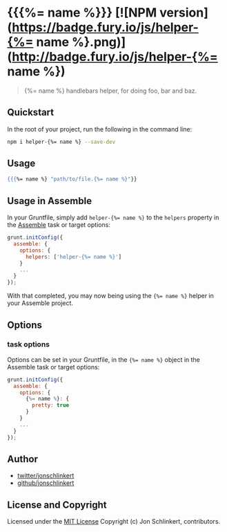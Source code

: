 # {{{%= name %}}} [![NPM version](https://badge.fury.io/js/helper-{%= name %}.png)](http://badge.fury.io/js/helper-{%= name %})

> {%= name %} handlebars helper, for doing foo, bar and baz.

## Quickstart
In the root of your project, run the following in the command line:

```bash
npm i helper-{%= name %} --save-dev
```

## Usage

```handlebars
{{{%= name %} "path/to/file.{%= name %}"}}
```

## Usage in Assemble

In your Gruntfile, simply add `helper-{%= name %}` to the `helpers` property in the [Assemble](http://assemble.io) task or target options:

```javascript
grunt.initConfig({
  assemble: {
    options: {
      helpers: ['helper-{%= name %}']
    }
    ...
  }
});
```
With that completed, you may now being using the `{%= name %}` helper in your Assemble project.


## Options

### task options
Options can be set in your Gruntfile, in the `{%= name %}` object in the Assemble task or target options:

```javascript
grunt.initConfig({
  assemble: {
    options: {
      {%= name %}: {
        pretty: true
      }
    }
    ...
  }
});
```

## Author

+ [twitter/jonschlinkert](http://twitter.com/jonschlinkert)
+ [github/jonschlinkert](http://github.com/jonschlinkert)


## License and Copyright

Licensed under the [MIT License](./LICENSE-MIT)
Copyright (c) Jon Schlinkert, contributors.